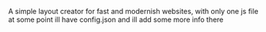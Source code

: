 A simple layout creator for fast and modernish websites, with only one js file
at some point ill have config.json and ill add some more info there
